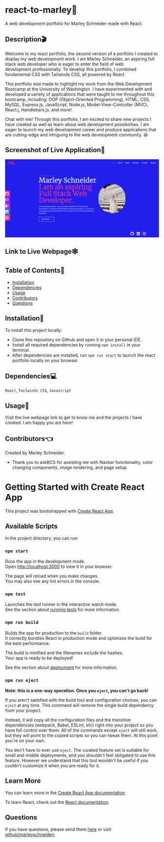 # react-to-marley👋
A web development portfolio for Marley Schneider made with React.

## Description🎬
Welcome to my react portfolio, the second version of a portfolio I created to display my web development work. I am Marley Schneider, an aspiring full stack web developer who is eager to enter the field of web development professionally. To develop this portfolio, I combined fundamental CSS with Tailwinds CSS, all powered by React.

This portfolio was made to highlight my work from the Web Development Bootcamp at the University of Washington. I have experimented with and developed a variety of applications that were taught to me throughout this bootcamp, including: OOP (Object-Oriented Programming), HTML, CSS, MySQL, Express.js, JavaScript, Node.js, Model-View-Controller (MVC), React.j, Handlebars.js, and more!

Chat with me! Through this portfolio, I am excited to share new projects I have created as well as learn about web development possibilities. I am eager to launch my web development career and produce applications that are cutting-edge and intriguing to the web development community. 😆


## Screenshot of Live Application📸
![Screenshot of Live Portfolio](./react-to-marley/images/portfolio-marley.png)

## Link to Live Webpage🕸


## Table of Contents📘
* [Installation](#installation)
* [Dependencies](#dependencies)
* [Usage](#usage)
* [Contributors](#contributors)
* [Questions](#questions)

## Installation💽
To install this project locally:
- Clone this repository on Github and open it in your personal IDE. 
- Install all required dependencies by running `npm install` in your terminal.
- After dependencies are installed, run `npm run start` to launch the react portfolio locally on your browser.

## Dependencies💻
`React`, `Tailwinds CSS`, `Javascript`

## Usage🙌
Visit the live webpage link to get to know me and the projects I have created. I am happy you are here!

## Contributors👈
Created by Marley Schneider. 
- Thank you to askBCS for assisting me with Navbar functionality, color changing components, image rendering, and page setup. 

# Getting Started with Create React App

This project was bootstrapped with [Create React App](https://github.com/facebook/create-react-app).

## Available Scripts

In the project directory, you can run:

### `npm start`

Runs the app in the development mode.\
Open [http://localhost:3000](http://localhost:3000) to view it in your browser.

The page will reload when you make changes.\
You may also see any lint errors in the console.

### `npm test`

Launches the test runner in the interactive watch mode.\
See the section about [running tests](https://facebook.github.io/create-react-app/docs/running-tests) for more information.

### `npm run build`

Builds the app for production to the `build` folder.\
It correctly bundles React in production mode and optimizes the build for the best performance.

The build is minified and the filenames include the hashes.\
Your app is ready to be deployed!

See the section about [deployment](https://facebook.github.io/create-react-app/docs/deployment) for more information.

### `npm run eject`

**Note: this is a one-way operation. Once you `eject`, you can't go back!**

If you aren't satisfied with the build tool and configuration choices, you can `eject` at any time. This command will remove the single build dependency from your project.

Instead, it will copy all the configuration files and the transitive dependencies (webpack, Babel, ESLint, etc) right into your project so you have full control over them. All of the commands except `eject` will still work, but they will point to the copied scripts so you can tweak them. At this point you're on your own.

You don't have to ever use `eject`. The curated feature set is suitable for small and middle deployments, and you shouldn't feel obligated to use this feature. However we understand that this tool wouldn't be useful if you couldn't customize it when you are ready for it.

## Learn More

You can learn more in the [Create React App documentation](https://facebook.github.io/create-react-app/docs/getting-started).

To learn React, check out the [React documentation](https://reactjs.org/).

## Questions
If you have questions, please send them [here](mailto:marleysue@gmail.com?subject=[GitHub]%20Dev%20Connect) or visit [github/marleyschneiderr](https://github.com/marleyschneiderr).



